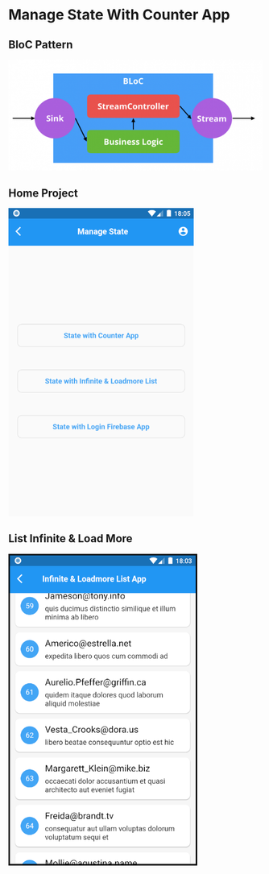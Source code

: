 # Manage State With Counter App

## BloC Pattern
![Image of Yaktocat](assets/images/bloc.png)  


## Home Project
![Image of Yaktocat](assets/images/home_page.png)  


## List Infinite & Load More
![Image of Yaktocat](assets/images/list_load_more.png)  
